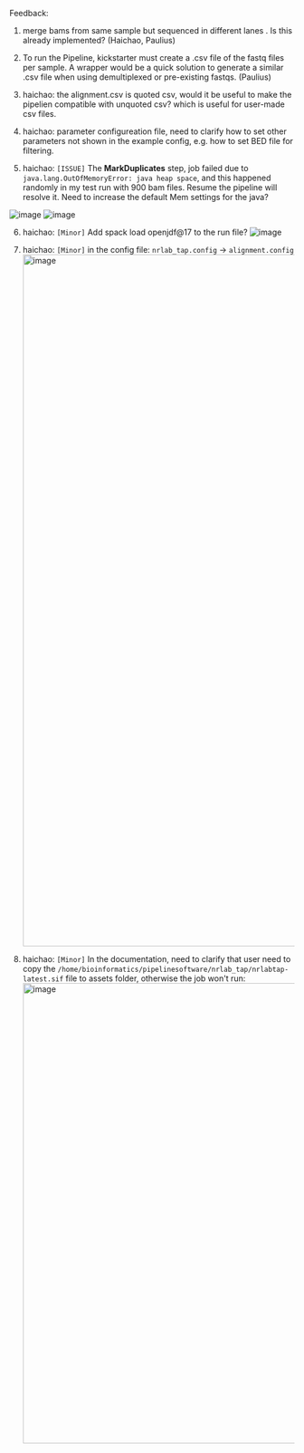 Feedback:

1. merge bams from same sample but sequenced in different lanes . Is this already implemented? (Haichao, Paulius)

2. To run the Pipeline, kickstarter must create a .csv file of the fastq files per sample. 
A wrapper would be a quick solution to generate a similar .csv file when using demultiplexed or pre-existing fastqs. (Paulius)


3. haichao: the alignment.csv is quoted csv, would it be useful to make the pipelien compatible with unquoted csv? which is useful for user-made csv files. 


4. haichao: parameter configureation file,  need to clarify how to set other parameters not shown in the example config, e.g. how to set BED file for filtering. 


5. haichao: `[ISSUE]` The **MarkDuplicates** step, job failed due to `java.lang.OutOfMemoryError: java heap space`, and this happened randomly in my test run with 900 bam files. Resume the pipeline will resolve it.   Need to increase the default Mem settings for the java? 


![image](https://user-images.githubusercontent.com/15274940/205628415-7546b150-64f1-4ddc-a309-77e3e3e10bc6.png)
![image](https://user-images.githubusercontent.com/15274940/205628428-ed82f52f-3bd4-4623-aaed-4ee0e9d22a97.png)


6. haichao: `[Minor]` Add spack load openjdf@17 to the run file?  ![image](https://user-images.githubusercontent.com/15274940/205628620-ffabf7ab-c650-4bf2-bb49-6850c03dda07.png)


7. haichao: `[Minor]` in the config file:   `nrlab_tap.config` → `alignment.config` <img width="1222" alt="image" src="https://user-images.githubusercontent.com/15274940/205628766-5e980e90-7848-455a-810a-a4317d7e86b5.png">


8. haichao:  `[Minor]` In the documentation, need to clarify that user need to copy the `/home/bioinformatics/pipelinesoftware/nrlab_tap/nrlabtap-latest.sif` file to assets folder, otherwise the job won't run: <img width="813" alt="image" src="https://user-images.githubusercontent.com/15274940/205629071-80590768-210b-4ace-8865-a476be773ac9.png">






